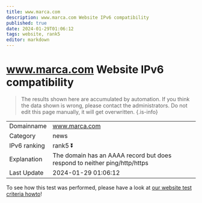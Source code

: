 ```yaml
---
title: www.marca.com
description: www.marca.com Website IPv6 compatibility
published: true
date: 2024-01-29T01:06:12
tags: website, rank5
editor: markdown
---
```


# www.marca.com Website IPv6 compatibility

> The results shown here are accumulated by automation. If you think the data shown is wrong, please contact the administrators. 
> Do not edit this page manually, it will get overwritten.
{.is-info}


|   |   |
| - | - |
| Domainname | www.marca.com
| Category | news |
| IPv6 ranking | rank5 :arrow_double_down: |
| Explanation | The domain has an AAAA record but does respond to neither ping/http/https |
| Last Update | 2024-01-29 01:06:12 |

To see how this test was performed, please have a look at [our website test criteria howto](/howto/testcriteria/website)!

